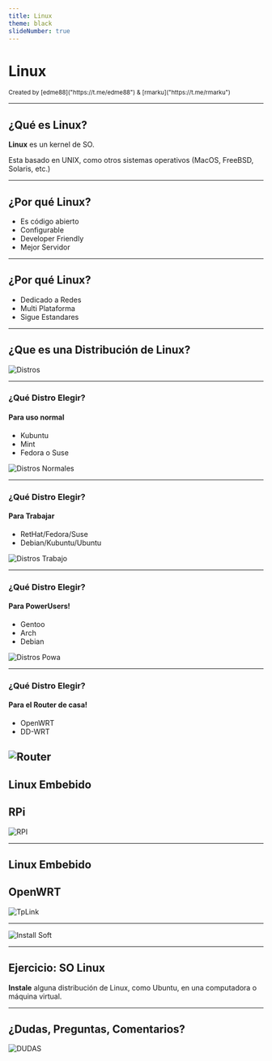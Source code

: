 ```yaml
---
title: Linux
theme: black
slideNumber: true
---
```


# Linux
<small>
Created by <i class="fab fa-telegram"></i>
[edme88]("https://t.me/edme88") & 
<i class="fab fa-telegram"></i>
[rmarku]("https://t.me/rmarku")
</small>

---
## ¿Qué es Linux?
**Linux** es un kernel de SO.

Esta basado en UNIX, como otros sistemas operativos (MacOS, FreeBSD, Solaris, etc.)

---
## ¿Por qué Linux?
* Es código abierto
* Configurable
* Developer Friendly
* Mejor Servidor

---
## ¿Por qué Linux?
* Dedicado a Redes
* Multi Plataforma
* Sigue Estandares

---
## ¿Que es una Distribución de Linux?
![Distros](images/configSO/distros.png)

---
### ¿Qué Distro Elegir?
#### Para uso normal
* Kubuntu
* Mint
* Fedora o Suse

![Distros Normales](images/configSO/userNormal.png)

---
### ¿Qué Distro Elegir?
#### Para Trabajar
* RetHat/Fedora/Suse
* Debian/Kubuntu/Ubuntu

![Distros Trabajo](images/configSO/workUser.png)

---
### ¿Qué Distro Elegir?
#### Para PowerUsers!
* Gentoo
* Arch
* Debian

![Distros Powa](images/configSO/powerUser.png)

---
### ¿Qué Distro Elegir?
#### Para el Router de casa!
* OpenWRT
* DD-WRT

![Router](images/configSO/router.png)
---
## Linux Embebido
## RPi
![RPI](images/configSO/rpi.png)

---
## Linux Embebido
## OpenWRT

![TpLink](images/configSO/tplink.png)

---
![Install Soft](images/configSO/whenIinstallAsoftware.png)

---
<!---
### [Recordando un poco de historia...](https://soft.lafibre.info/download/linux/linux_distribution_by_linux_kernel.pdf?version=last)
---
## Requisitos mínimos de Ubuntu 11.10
1. Procesador de 32bits a 1GHz
2. 1Gb de Memoria RAM
3. 15Gb de espacio disponible en Disco Duro
4. Tarjetagráfica y monitor que soporte una resolución de 800x600

![Ubuntu](images/configSO/ubuntu.png)

--->
## Ejercicio: SO Linux
**Instale** alguna distribución de Linux, como Ubuntu, en una computadora o máquina virtual.

---
## ¿Dudas, Preguntas, Comentarios?
![DUDAS](images/pregunta.gif)
